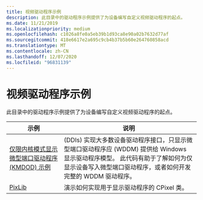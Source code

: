 ```yaml
---
title: 视频驱动程序示例
description: 此目录中的驱动程序示例提供了为设备编写自定义视频驱动程序的起点。
ms.date: 11/21/2019
ms.localizationpriority: medium
ms.openlocfilehash: c1026a8fe0a5eb39b1d93ca8e90a02b7632d77af
ms.sourcegitcommit: 418e6617e2a695c9cb4b37b5b60e264760858acd
ms.translationtype: MT
ms.contentlocale: zh-CN
ms.lasthandoff: 12/07/2020
ms.locfileid: "96831139"
---
```

# <a name="video-driver-samples"></a>视频驱动程序示例

此目录中的驱动程序示例提供了为设备编写自定义视频驱动程序的起点。

| 示例 | 说明 |
| --- | --- |
| [仅限内核模式显示微型端口驱动程序 (KMDOD) 示例](/samples/microsoft/windows-driver-samples/kernel-mode-display-only-miniport-driver-kmdod-sample)  |  (DDIs) 实现大多数设备驱动程序接口，只显示微型端口驱动程序应 (WDDM) 提供给 Windows 显示驱动程序模型。 此代码有助于了解如何为仅显示设备写入微型端口驱动程序，或者如何开发完整的 WDDM 驱动程序。 |
| [PixLib](/samples/microsoft/windows-driver-samples/pixlib-sample) | 演示如何实现用于显示驱动程序的 CPixel 类。 |
